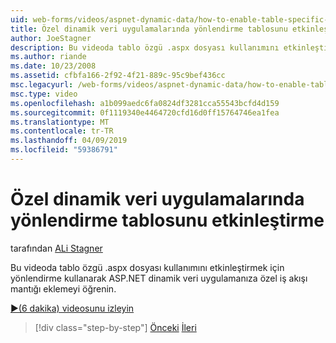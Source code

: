 ```yaml
---
uid: web-forms/videos/aspnet-dynamic-data/how-to-enable-table-specific-routing-in-dynamic-data-applications
title: Özel dinamik veri uygulamalarında yönlendirme tablosunu etkinleştirme | Microsoft Docs
author: JoeStagner
description: Bu videoda tablo özgü .aspx dosyası kullanımını etkinleştirmek için yönlendirme kullanarak ASP.NET dinamik veri uygulamanıza özel iş akışı mantığı eklemeyi öğrenin.
ms.author: riande
ms.date: 10/23/2008
ms.assetid: cfbfa166-2f92-4f21-889c-95c9bef436cc
msc.legacyurl: /web-forms/videos/aspnet-dynamic-data/how-to-enable-table-specific-routing-in-dynamic-data-applications
msc.type: video
ms.openlocfilehash: a1b099aedc6fa0824df3281cca55543bcfd4d159
ms.sourcegitcommit: 0f1119340e4464720cfd16d0ff15764746ea1fea
ms.translationtype: MT
ms.contentlocale: tr-TR
ms.lasthandoff: 04/09/2019
ms.locfileid: "59386791"
---
```

# <a name="how-to-enable-table-specific-routing-in-dynamic-data-applications"></a>Özel dinamik veri uygulamalarında yönlendirme tablosunu etkinleştirme

tarafından [ALi Stagner](https://github.com/JoeStagner)

Bu videoda tablo özgü .aspx dosyası kullanımını etkinleştirmek için yönlendirme kullanarak ASP.NET dinamik veri uygulamanıza özel iş akışı mantığı eklemeyi öğrenin.

[&#9654;(6 dakika) videosunu izleyin](https://channel9.msdn.com/Blogs/ASP-NET-Site-Videos/how-to-enable-table-specific-routing-in-dynamic-data-applications)

> [!div class="step-by-step"]
> [Önceki](enable-in-line-editing-in-aspnet-dynamic-data-applications.md)
> [İleri](how-to-use-attribute-validation-in-aspnet-dynamic-data-applications.md)

